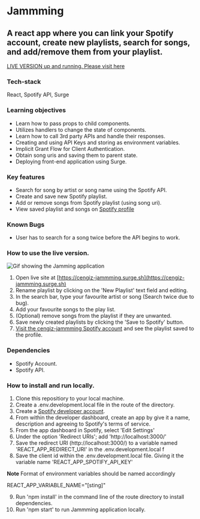 # Jammming 

## A react app where you can link your Spotify account, create new playlists, search for songs, and add/remove them from your playlist. 

[LIVE VERSION up and running. Please visit here](https://cengiz-jammming.surge.sh)

### Tech-stack

React, Spotify API, Surge

### Learning objectives

* Learn how to pass props to child components.  
* Utilizes handlers to change the state of components. 
* Learn how to call 3rd party APIs and handle their responses.
* Creating and using API Keys and storing as environment variables. 
* Implicit Grant Flow for Client Authentication. 
* Obtain song uris and saving them to parent state. 
* Deploying front-end application using Surge.

### Key features 

* Search for song by artist or song name using the Spotify API. 
* Create and save new Spotify playlist. 
* Add or remove songs from Spotify playlist (using song uri).
* View saved playlist and songs on [Spotify profile](https://open.spotify.com/user/4f1gscmhwi86f3ul4vq9tryyy)

### Known Bugs

* User has to search for a song twice before the API begins to work. 

### How to use the live version. 

![Gif showing the Jamming application](https://github.com/CZ32/jamming/blob/readme/public/jammming_final.gif)

1. Open live site at [https://cengiz-jammming.surge.sh](https://cengiz-jammming.surge.sh)
2. Rename playlist by clicking on the 'New Playlist' text field and editing. 
3. In the search bar, type your favourite artist or song (Search twice due to bug).
4. Add your favourite songs to the play list.
5. (Optional) remove songs from the playlist if they are unwanted. 
6. Save newly created playlists by clicking the 'Save to Spotify' button. 
7. [Visit the cengiz-jammming Spotify account](https://open.spotify.com/user/4f1gscmhwi86f3ul4vq9tryyy) and see the playlist saved to the profile.

### Dependencies 

* Spotify Account.
* Spotify API. 

### How to install and run locally. 

1. Clone this repositiory to your local machine.
2. Create a .env.development.local file in the route of the directory. 
3. Create a [Spotify developer account](https://developer.spotify.com/dashboard/).
4. From within the developer dashboard, create an app by give it a name, description and agreeing to Spotify's terms of service. 
5. From the app dashboard in Spotify, select 'Edit Settings'
6. Under the option 'Redirect URIs'; add 'http://localhost:3000/'
7. Save the redirect URI (http://localhost:3000/) to a variable named 'REACT_APP_REDIRECT_URI' in the .env.development.local f
8. Save the client id within the .env.development.local file. Giving it the variable name 'REACT_APP_SPOTIFY_API_KEY'

**Note**
Format of environment variables should be named accordingly
 
REACT_APP_VARIABLE_NAME="[sting]"

9. Run 'npm install' in the command line of the route directory to install dependencies.  
10. Run 'npm start' to run Jammming application locally. 